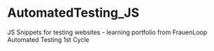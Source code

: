 # AutomatedTesting_JS
JS Snippets for testing websites  - learning portfolio from FrauenLoop Automated Testing 1st Cycle
